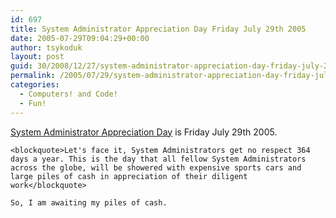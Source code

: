 ```yaml
---
id: 697
title: System Administrator Appreciation Day Friday July 29th 2005
date: 2005-07-29T09:04:29+00:00
author: tsykoduk
layout: post
guid: 30/2008/12/27/system-administrator-appreciation-day-friday-july-29th-2005
permalink: /2005/07/29/system-administrator-appreciation-day-friday-july-29th-2005/
categories:
  - Computers! and Code!
  - Fun!
---
```

<a href="http://www.sysadminday.com/">System Administrator Appreciation Day</a> is Friday July 29th 2005.


	<blockquote>Let's face it, System Administrators get no respect 364 days a year. This is the day that all fellow System Administrators across the globe, will be showered with expensive sports cars and large piles of cash in appreciation of their diligent work</blockquote>

	So, I am awaiting my piles of cash.